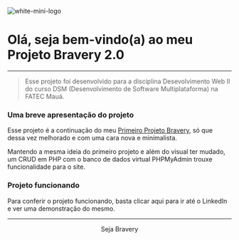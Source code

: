 ![white-mini-logo](https://user-images.githubusercontent.com/119967485/232599456-7cdbb32b-b04c-4c98-ac4f-aecb73306282.png)

# Olá, seja bem-vindo(a) ao meu Projeto Bravery 2.0

---

> Esse projeto foi desenvolvido para a disciplina Desevolvimento Web II do curso DSM (Desenvolvimento de Software Multiplataforma) na FATEC Mauá. 

### Uma breve apresentação do projeto

Esse projeto é a continuação do meu [Primeiro Projeto Bravery](https://github.com/KevenAbraham/firstBravery), só que dessa vez melhorado e com uma cara nova e minimalista.

Mantendo a mesma ideia do primeiro projeto e além do visual ter mudado, um CRUD em PHP com o banco de dados virtual PHPMyAdmin trouxe funcionalidade para o site.

### Projeto funcionando

Para conferir o projeto funcionando, basta clicar aqui para ir até o LinkedIn e ver uma demonstração do mesmo. 

---

<p style="text-align: center;">Seja Bravery</p>

